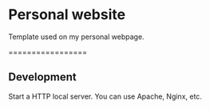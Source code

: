 # Personal website

Template used on my personal webpage.

=================

## Development

Start a HTTP local server. You can use Apache, Nginx, etc.